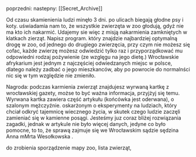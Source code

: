 poprzedni:
nastepny: [[Secret_Archive]]

Od czasu skamienienia ludzi minęło 3 dni. po ulicach biegają głodne psy i koty. uświadamia nam to, że wszystkie zwierzęta w zoo głodują, gdyż nie ma kto ich nakarmić. Udajemy sie więc z misją nakarmienia zamkniętych w klatkach zierząt.
Napisz program. który znajdzie najbardziej optymalną drogę w zoo, od jednego do drugiego zwierzęcia, przy czym nie możesz się cofac, każde zwierzę możesz odwiedzić tylko raz i przyporządkować mu odpowiedni rodzaj pożywienie (ze wzglęgu na jego dietę.)
Wrocławskie afrykarium jest jednym z najczęściej odwiedzanych miejsc w polsce, dlatego należy zadbać o jego mieszkanców, aby po powrocie do normalnści nic się w tym względzie nie zmieniło. 

Nagroda:
podczas karmienia zwierząt znajdujesz wyrwaną kartkę z wrocławskiej gazety, możse to być ważna informacja, przyjżyj się temu.
Wyrwana kartka zawiera część artykułu (końcówka jest oderwana), o szalonym mężczyźnie. oskarżonym o eksperymenty na ludziach, który chciał odkryć tajemnicę wiecznego życia, w skutek czego ludzie zaczęli zamieniać się w kamienne posągi.
Jesteśmy juz coraz bliżej rozwiązania zagadki, jednak w artykule nie było więcej danych, jedyne co było pomocne, to to, że sprawą zajmuje się we Wrocławskim sądzie sędzina Anna mMrta Wesołkowska .


do zrobienia
sporządzenie mapy zoo,  lista zwierząt, 